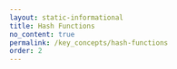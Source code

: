 ```yaml
---
layout: static-informational
title: Hash Functions
no_content: true
permalink: /key_concepts/hash-functions
order: 2
---
```

